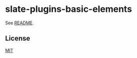 # slate-plugins-basic-elements

See [README](https://github.com/udecode/slate-plugins).

## License

[MIT](../../../LICENSE)
